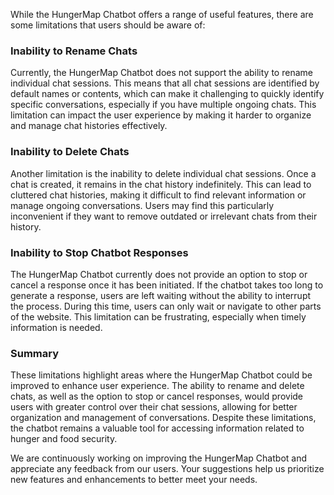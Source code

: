While the HungerMap Chatbot offers a range of useful features, there are some limitations that users should be aware of:

### Inability to Rename Chats
Currently, the HungerMap Chatbot does not support the ability to rename individual chat sessions. This means that all chat sessions are identified by default names or contents, which can make it challenging to quickly identify specific conversations, especially if you have multiple ongoing chats. This limitation can impact the user experience by making it harder to organize and manage chat histories effectively.

### Inability to Delete Chats
Another limitation is the inability to delete individual chat sessions. Once a chat is created, it remains in the chat history indefinitely. This can lead to cluttered chat histories, making it difficult to find relevant information or manage ongoing conversations. Users may find this particularly inconvenient if they want to remove outdated or irrelevant chats from their history.

### Inability to Stop Chatbot Responses
The HungerMap Chatbot currently does not provide an option to stop or cancel a response once it has been initiated. If the chatbot takes too long to generate a response, users are left waiting without the ability to interrupt the process. During this time, users can only wait or navigate to other parts of the website. This limitation can be frustrating, especially when timely information is needed.

### Summary
These limitations highlight areas where the HungerMap Chatbot could be improved to enhance user experience. The ability to rename and delete chats, as well as the option to stop or cancel responses, would provide users with greater control over their chat sessions, allowing for better organization and management of conversations. Despite these limitations, the chatbot remains a valuable tool for accessing information related to hunger and food security.

We are continuously working on improving the HungerMap Chatbot and appreciate any feedback from our users. Your suggestions help us prioritize new features and enhancements to better meet your needs.
